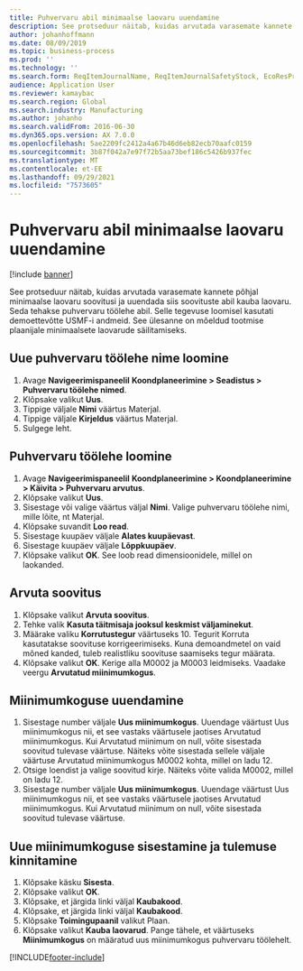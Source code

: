 ```yaml
---
title: Puhvervaru abil minimaalse laovaru uuendamine
description: See protseduur näitab, kuidas arvutada varasemate kannete põhjal minimaalse laovaru soovitusi ja uuendada siis soovituste abil kauba laovaru.
author: johanhoffmann
ms.date: 08/09/2019
ms.topic: business-process
ms.prod: ''
ms.technology: ''
ms.search.form: ReqItemJournalName, ReqItemJournalSafetyStock, EcoResProductInformationDialog, EcoResProductDetailsExtended, ReqItemTable
audience: Application User
ms.reviewer: kamaybac
ms.search.region: Global
ms.search.industry: Manufacturing
ms.author: johanho
ms.search.validFrom: 2016-06-30
ms.dyn365.ops.version: AX 7.0.0
ms.openlocfilehash: 5ae2209fc2412a4a67b46d6eb82ecb70aafc0159
ms.sourcegitcommit: 3b87f042a7e97f72b5aa73bef186c5426b937fec
ms.translationtype: MT
ms.contentlocale: et-EE
ms.lasthandoff: 09/29/2021
ms.locfileid: "7573605"
---
```

# <a name="use-the-safety-stock-journal-to-update-minimum-coverage"></a>Puhvervaru abil minimaalse laovaru uuendamine

[!include [banner](../../includes/banner.md)]

See protseduur näitab, kuidas arvutada varasemate kannete põhjal minimaalse laovaru soovitusi ja uuendada siis soovituste abil kauba laovaru. Seda tehakse puhvervaru töölehe abil. Selle tegevuse loomisel kasutati demoettevõtte USMF-i andmeid. See ülesanne on mõeldud tootmise plaanijale minimaalsete laovarude säilitamiseks.


## <a name="create-a-new-safety-stock-journal-name"></a>Uue puhvervaru töölehe nime loomine
1. Avage **Navigeerimispaneelil** **Koondplaneerimine > Seadistus > Puhvervaru töölehe nimed**.
2. Klõpsake valikut **Uus**.
3. Tippige väljale **Nimi** väärtus Materjal.
4. Tippige väljale **Kirjeldus** väärtus Materjal.
5. Sulgege leht.

## <a name="create-a-safety-stock-journal"></a>Puhvervaru töölehe loomine
1. Avage **Navigeerimispaneelil** **Koondplaneerimine > Koondplaneerimine > Käivita > Puhvervaru arvutus**.
2. Klõpsake valikut **Uus**.
3. Sisestage või valige väärtus väljal **Nimi**. Valige puhvervaru töölehe nimi, mille lõite, nt Materjal.  
4. Klõpsake suvandit **Loo read**.
5. Sisestage kuupäev väljale **Alates kuupäevast**.  
6. Sisestage kuupäev väljale **Lõppkuupäev**.
7. Klõpsake valikut **OK**. See loob read dimensioonidele, millel on laokanded.  

## <a name="calculate-proposal"></a>Arvuta soovitus
1. Klõpsake valikut **Arvuta soovitus**.
2. Tehke valik **Kasuta täitmisaja jooksul keskmist väljaminekut**.
3. Määrake valiku **Korrutustegur** väärtuseks 10. Tegurit Korruta kasutatakse soovituse korrigeerimiseks. Kuna demoandmetel on vaid mõned kanded, tuleb realistliku soovituse saamiseks tegur määrata.  
4. Klõpsake valikut **OK**. Kerige alla M0002 ja M0003 leidmiseks. Vaadake veergu **Arvutatud miinimumkogus**.   

## <a name="update-minimum-quantity"></a>Miinimumkoguse uuendamine
1. Sisestage number väljale **Uus miinimumkogus**. Uuendage väärtust Uus miinimumkogus nii, et see vastaks väärtusele jaotises Arvutatud miinimumkogus. Kui Arvutatud miinimum on null, võite sisestada soovitud tulevase väärtuse. Näiteks võite sisestada sellele väljale väärtuse Arvutatud miinimumkogus M0002 kohta, millel on ladu 12.  
2. Otsige loendist ja valige soovitud kirje. Näiteks võite valida M0002, millel on ladu 12.  
3. Sisestage number väljale **Uus miinimumkogus**. Uuendage väärtust Uus miinimumkogus nii, et see vastaks väärtusele jaotises Arvutatud miinimumkogus. Kui Arvutatud miinimum on null, võite sisestada soovitud tulevase väärtuse.  

## <a name="post-the-new-minimum-quantity-and-validate-the-result"></a>Uue miinimumkoguse sisestamine ja tulemuse kinnitamine
1. Klõpsake käsku **Sisesta**.
2. Klõpsake valikut **OK**.
3. Klõpsake, et järgida linki väljal **Kaubakood**.
4. Klõpsake, et järgida linki väljal **Kaubakood**.
5. Klõpsake **Toimingupaanil** valikut Plaan.
6. Klõpsake valikut **Kauba laovarud**. Pange tähele, et väärtuseks **Miinimumkogus** on määratud uus miinimumkogus puhvervaru töölehelt.  



[!INCLUDE[footer-include](../../../includes/footer-banner.md)]